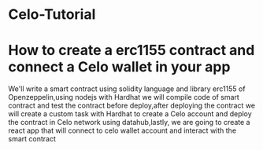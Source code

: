 # Celo-Tutorial

# How to create a erc1155 contract and connect a Celo wallet in your app
We'll write a smart contract using solidity language and library erc1155 of Openzeppelin,using nodejs with Hardhat we will compile code of smart contract and test the contract before deploy,after deploying the contract we will create a custom task with Hardhat to create a Celo account and deploy the contract in Celo network using datahub,lastly, we are going to create a react app that will connect to celo wallet account and interact with the smart contract

